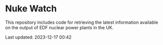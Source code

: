 # Nuke Watch

This repository includes code for retrieving the latest information available on the output of EDF nuclear power plants in the UK.

Last updated: 2023-12-17 00:42